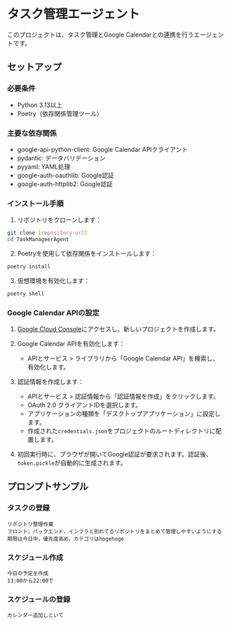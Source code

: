 # タスク管理エージェント

このプロジェクトは、タスク管理とGoogle Calendarとの連携を行うエージェントです。

## セットアップ

### 必要条件
- Python 3.13以上
- Poetry（依存関係管理ツール）

### 主要な依存関係
- google-api-python-client: Google Calendar APIクライアント
- pydantic: データバリデーション
- pyyaml: YAML処理
- google-auth-oauthlib: Google認証
- google-auth-httplib2: Google認証

### インストール手順

1. リポジトリをクローンします：
```bash
git clone [repository-url]
cd TaskManageerAgent
```

2. Poetryを使用して依存関係をインストールします：
```bash
poetry install
```

3. 仮想環境を有効化します：
```bash
poetry shell
```

### Google Calendar APIの設定

1. [Google Cloud Console](https://console.cloud.google.com/)にアクセスし、新しいプロジェクトを作成します。

2. Google Calendar APIを有効化します：
   - APIとサービス > ライブラリから「Google Calendar API」を検索し、有効化します。

3. 認証情報を作成します：
   - APIとサービス > 認証情報から「認証情報を作成」をクリックします。
   - OAuth 2.0 クライアントIDを選択します。
   - アプリケーションの種類を「デスクトップアプリケーション」に設定します。
   - 作成された`credentials.json`をプロジェクトのルートディレクトリに配置します。

4. 初回実行時に、ブラウザが開いてGoogle認証が要求されます。認証後、`token.pickle`が自動的に生成されます。

## プロンプトサンプル
### タスクの登録
```
リポジトリ整理作業
フロント，バックエンド，インフラと別れてるリポジトリをまとめて管理しやすいようにする
期限は今日中，優先度高め，カテゴリはhogehoge
```
### スケジュール作成
```
今日の予定を作成
13:00から22:00で
```
### スケジュールの登録
```
カレンダー追加しといて
```
